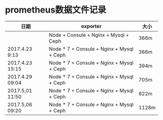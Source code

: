 # prometheus数据文件记录

日期           |              exporter                       | 大小   |
--------------| --------------------------------------------|--------|
              | Node  + Consule + Nginx + Mysql + Ceph      |  366m  |
2017.4.23 9:13| Node * 7 + Consule + Nginx + Mysql + Ceph   |  366m  |
2017.4.23 15:15| Node * 7 + Consule + Nginx + Mysql + Ceph  |  394m  |
2017.4.29 09:04| Node * 7 + Consule + Nginx + Mysql + Ceph  | 705m   |
2017.5,01 11:50| Node * 7 + Consule + Nginx + Mysql + Ceph  | 822m   |
2017.5,06 09:20| Node * 7 + Consule + Nginx + Mysql + Ceph  | 1128m  |
